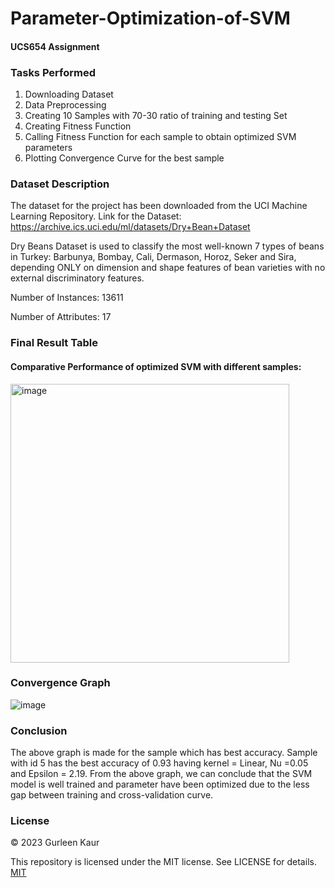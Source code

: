 # Parameter-Optimization-of-SVM
#### UCS654 Assignment

### Tasks Performed
1. Downloading Dataset
2. Data Preprocessing 
3. Creating 10 Samples with 70-30 ratio of training and testing Set
4. Creating Fitness Function
5. Calling Fitness Function for each sample to obtain optimized SVM parameters
6. Plotting Convergence Curve for the best sample

### Dataset Description
The dataset for the project has been downloaded from the UCI Machine Learning Repository.
Link for the Dataset: https://archive.ics.uci.edu/ml/datasets/Dry+Bean+Dataset

Dry Beans Dataset is used to classify the most well-known 7 types of beans in Turkey: Barbunya, Bombay, Cali, Dermason, Horoz, Seker and Sira, depending ONLY on dimension and shape features of bean varieties with no external discriminatory features.

Number of Instances: 13611

Number of Attributes: 17

### Final Result Table
#### Comparative Performance of optimized SVM with different samples:
<img width="446" alt="image" src="https://user-images.githubusercontent.com/79686365/233195428-d5bb3f25-38ba-4fcb-9e21-9d4cc0e06328.png">


### Convergence Graph
![image](https://user-images.githubusercontent.com/79686365/233195502-1f202b7b-8d52-43fa-8246-3a25d7329d77.png)

### Conclusion
The above graph is made for the sample which has best accuracy. Sample with id 5 has the best accuracy of 0.93 having kernel = Linear, Nu =0.05 and Epsilon = 2.19.
From the above graph, we can conclude that the SVM model is well trained and parameter have been optimized due to the less gap between training and cross-validation curve.

### License
© 2023 Gurleen Kaur

This repository is licensed under the MIT license. See LICENSE for details.
[MIT](https://choosealicense.com/licenses/mit/)
